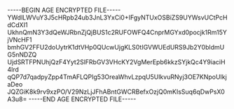 -----BEGIN AGE ENCRYPTED FILE-----
YWdlLWVuY3J5cHRpb24ub3JnL3YxCi0+IFgyNTUxOSBiZS9UYWsvUCtPcHdCdXI1
UkhnQmN3Y3dQeWJRbnZjQjBUS1c2RUFOWFQ4CnprMGYxd0pocjk1Rm15YjVNcHF1
bmhGV2FFU2doUytrK1dtVHp0QUcwUjgKLS0tIGVWUEdURS9Jb2Y0bldmUG5nNDZQ
UjdSRTFPNUhjQzF4Yyt2SlFRbGV3VHcKY2VgMerEpb6kkzSYjkQc4Y9iaciH4lrd
qQP7d7qadpyZpp4TmAFLQPIg53OreaWhvLzpqU5UlkvuRNyj3OE7KNpoUIkjaDeo
JQZGiK8k9rv9xzPO/V29NzLjJFhABntGWCRBefxOzjQ0mKIsSuq6qDwPsX0A3u8=
-----END AGE ENCRYPTED FILE-----
